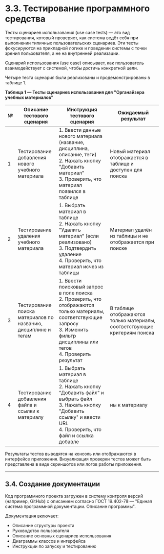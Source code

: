 # 3.3. Тестирование программного средства

Тесты сценариев использования (use case tests) — это вид тестирования, который проверяет, как система ведёт себя при выполнении типичных пользовательских сценариев. Эти тесты фокусируются на прикладной логике и поведении системы с точки зрения пользователя, а не на внутренней реализации.

Сценарий использования (use case) описывает, как пользователь взаимодействует с системой, чтобы достичь конкретной цели.

Четыре теста сценария были реализованы и продемонстрированы в таблице 1.

**Таблица 1 — Тесты сценариев использования для "Органайзера учебных материалов"**

| №  | Описание тестового сценария | Инструкция тестового сценария | Ожидаемый результат |
|----|-----------------------------|-------------------------------|---------------------|
| 1  | Тестирование добавления нового учебного материала | 1. Ввести данные нового материала (название, дисциплина, описание, теги) <br>2. Нажать кнопку "Добавить материал" <br>3. Проверить, что материал появился в таблице | Новый материал отображается в таблице и доступен для поиска |
| 2  | Тестирование удаления учебного материала | 1. Выбрать материал в таблице <br>2. Нажать кнопку "Удалить материал" (если реализовано) <br>3. Подтвердить удаление <br>4. Проверить, что материал исчез из таблицы | Материал удалён из таблицы и не отображается при поиске |
| 3  | Тестирование поиска материалов по названию, дисциплине и тегам | 1. Ввести поисковый запрос в поле поиска <br>2. Проверить, что отображаются только материалы, соответствующие запросу <br>3. Изменить фильтр дисциплины или тегов <br>4. Проверить результат | В таблице отображаются только материалы, соответствующие критериям поиска |
| 4  | Тестирование добавления файла и ссылки к материалу | 1. Выбрать материал в таблице <br>2. Нажать кнопку "Добавить файл" и выбрать файл <br>3. Нажать кнопку "Добавить ссылку" и ввести URL <br>4. Проверить, что файл и ссылка добавле |ны к материалу | К выбранному материалу успешно добавлены файл и ссылка

Результаты тестов выводятся на консоль или отображаются в интерфейсе приложения. Визуализация проверки тестов может быть представлена в виде скриншотов или логов работы приложения.

---

## 3.4. Создание документации

Код программного проекта загружен в систему контроля версий (например, GitHub) с описанием согласно ГОСТ 19.402-78 — "Единая система программной документации. Описание программы".

Документация включает:
- Описание структуры проекта
- Руководство пользователя
- Описание основных сценариев использования
- Диаграммы классов и интерфейса
- Инструкции по запуску и тестированию 